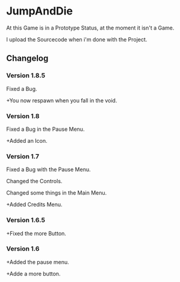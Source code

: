 # JumpAndDie
At this Game is in a Prototype Status, at the moment it isn't a Game.

I upload the Sourcecode when i'm done with the Project.

## Changelog
### Version 1.8.5
Fixed a Bug.

+You now respawn when you fall in the void.
### Version 1.8
Fixed a Bug in the Pause Menu.

+Added an Icon.
### Version 1.7
Fixed a Bug with the Pause Menu.

Changed the Controls.

Changed some things in the Main Menu.

+Added Credits Menu.

### Version 1.6.5
+Fixed the more Button.

### Version 1.6
+Added the pause menu.

+Adde a more button.